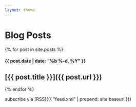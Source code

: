 ```yaml
---
layout: theme
---
```


# Blog Posts

{% for post in site.posts %}

#### {{ post.date | date: "%b %-d, %Y" }}

## [{{ post.title }}]({{ post.url }})

{% endfor %}

subscribe via [RSS]({{ "feed.xml" | prepend: site.baseurl }})

